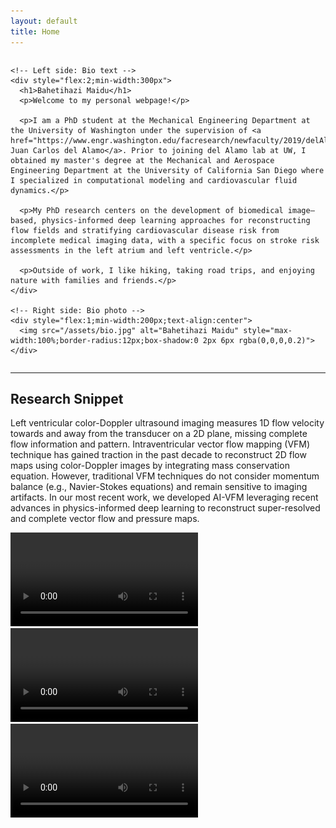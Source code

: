 ```yaml
---
layout: default
title: Home
---
```


<div style="width:100%;max-width:1500px;margin:0 auto">
  <div style="display:flex;align-items:flex-start;gap:20px;flex-wrap:wrap">

    <!-- Left side: Bio text -->
    <div style="flex:2;min-width:300px">
      <h1>Bahetihazi Maidu</h1>
      <p>Welcome to my personal webpage!</p>
  
      <p>I am a PhD student at the Mechanical Engineering Department at the University of Washington under the supervision of <a href="https://www.engr.washington.edu/facresearch/newfaculty/2019/delAlamo">Dr. Juan Carlos del Alamo</a>. Prior to joining del Alamo lab at UW, I obtained my master's degree at the Mechanical and Aerospace Engineering Department at the University of California San Diego where I specialized in computational modeling and cardiovascular fluid dynamics.</p>
  
      <p>My PhD research centers on the development of biomedical image–based, physics-informed deep learning approaches for reconstructing flow fields and stratifying cardiovascular disease risk from incomplete medical imaging data, with a specific focus on stroke risk assessments in the left atrium and left ventricle.</p>
  
      <p>Outside of work, I like hiking, taking road trips, and enjoying nature with families and friends.</p>
    </div>
  
    <!-- Right side: Bio photo -->
    <div style="flex:1;min-width:200px;text-align:center">
      <img src="/assets/bio.jpg" alt="Bahetihazi Maidu" style="max-width:100%;border-radius:12px;box-shadow:0 2px 6px rgba(0,0,0,0.2)">
    </div>

  </div>
</div>

---

## Research Snippet

Left ventricular color-Doppler ultrasound imaging measures 1D flow velocity towards and away from the transducer on a 2D plane, missing complete flow information and pattern. Intraventricular vector flow mapping (VFM) technique has gained traction in the past decade to reconstruct 2D flow maps using color-Doppler images by integrating mass conservation equation. However, traditional VFM techniques do not consider momentum balance (e.g., Navier-Stokes equations) and remain sensitive to imaging artifacts. In our most recent work, we developed AI-VFM leveraging recent advances in physics-informed deep learning to reconstruct super-resolved and complete vector flow and pressure maps.

<div class="video-row">
  <video controls>
    <source src="/assets/VR_train.mp4" type="video/mp4">
  </video>
  <video controls>
    <source src="/assets/Vmag_pred.mp4" type="video/mp4">
  </video>
  <video controls>
    <source src="/assets/Pressure_pred.mp4" type="video/mp4">
  </video>
</div>
